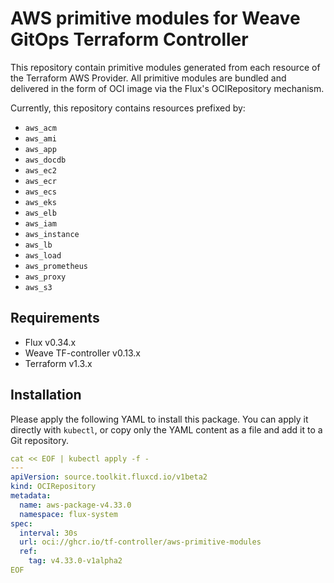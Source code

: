 # AWS primitive modules for Weave GitOps Terraform Controller

This repository contain primitive modules generated from each resource 
of the Terraform AWS Provider. All primitive modules are bundled and delivered
in the form of OCI image via the Flux's OCIRepository mechanism.

Currently, this repository contains resources prefixed by:

  - `aws_acm`
  - `aws_ami`
  - `aws_app`
  - `aws_docdb`
  - `aws_ec2`
  - `aws_ecr`
  - `aws_ecs`
  - `aws_eks`
  - `aws_elb`
  - `aws_iam`
  - `aws_instance`
  - `aws_lb`
  - `aws_load`
  - `aws_prometheus`
  - `aws_proxy`
  - `aws_s3`

## Requirements

  - Flux v0.34.x
  - Weave TF-controller v0.13.x
  - Terraform v1.3.x

## Installation

Please apply the following YAML to install this package.
You can apply it directly with `kubectl`, or copy only the YAML content
as a file and add it to a Git repository.

```yaml
cat << EOF | kubectl apply -f -
---
apiVersion: source.toolkit.fluxcd.io/v1beta2
kind: OCIRepository
metadata:
  name: aws-package-v4.33.0
  namespace: flux-system
spec:
  interval: 30s
  url: oci://ghcr.io/tf-controller/aws-primitive-modules
  ref:
    tag: v4.33.0-v1alpha2
EOF
```
